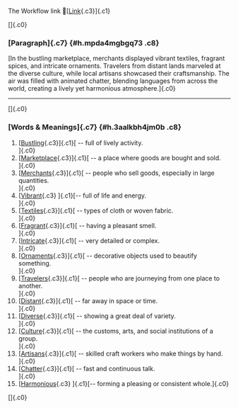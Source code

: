 The Workflow link
👏[[Link](https://www.google.com/url?q=http://www.google.com&sa=D&source=editors&ust=1759753050783456&usg=AOvVaw0i_s54E4yoXuPRs7hMORWL){.c3}]{.c1}

[]{.c0}

### [Paragraph]{.c7} {#h.mpda4mgbgq73 .c8}

[In the bustling marketplace, merchants displayed vibrant textiles,
fragrant spices, and intricate ornaments. Travelers from distant lands
marveled at the diverse culture, while local artisans showcased their
craftsmanship. The air was filled with animated chatter, blending
languages from across the world, creating a lively yet harmonious
atmosphere.]{.c0}

------------------------------------------------------------------------

[]{.c0}

### [Words & Meanings]{.c7} {#h.3aalkbh4jm0b .c8}

1.  [[Bustling](https://www.google.com/url?q=http://www.google.com&sa=D&source=editors&ust=1759753050784125&usg=AOvVaw1uSwdX-FDjKF3cE8NNruay){.c3}]{.c1}[ --
    full of lively activity.\
    ]{.c0}
2.  [[Marketplace](https://www.google.com/url?q=http://www.google.com&sa=D&source=editors&ust=1759753050784308&usg=AOvVaw29jeXqow59ovFW2D25Qp1a){.c3}]{.c1}[ --
    a place where goods are bought and sold.\
    ]{.c0}
3.  [[Merchants](https://www.google.com/url?q=http://www.google.com&sa=D&source=editors&ust=1759753050784456&usg=AOvVaw0qvee46O4n-4yxvS65z4su){.c3}]{.c1}[ --
    people who sell goods, especially in large quantities.\
    ]{.c0}
4.  [[Vibrant](https://www.google.com/url?q=http://www.google.com&sa=D&source=editors&ust=1759753050784625&usg=AOvVaw3BDz38qlSN52_2CKe9GsD4){.c3}
    ]{.c1}[-- full of life and energy.\
    ]{.c0}
5.  [[Textiles](https://www.google.com/url?q=http://www.google.com&sa=D&source=editors&ust=1759753050784719&usg=AOvVaw2DO3A6H2xE9V1A3uVpg94h){.c3}]{.c1}[ --
    types of cloth or woven fabric.\
    ]{.c0}
6.  [[Fragrant](https://www.google.com/url?q=http://www.google.com&sa=D&source=editors&ust=1759753050784842&usg=AOvVaw2ZtfTU3jIlpogKIe2HRwTI){.c3}]{.c1}[ --
    having a pleasant smell.\
    ]{.c0}
7.  [[Intricate](https://www.google.com/url?q=http://www.google.com&sa=D&source=editors&ust=1759753050784948&usg=AOvVaw38vVvAmYGyx_clFRBt1qlF){.c3}]{.c1}[ --
    very detailed or complex.\
    ]{.c0}
8.  [[Ornaments](https://www.google.com/url?q=http://www.google.com&sa=D&source=editors&ust=1759753050785044&usg=AOvVaw2yQNMEnVnmpmQZMdZj1Jm7){.c3}]{.c1}[ --
    decorative objects used to beautify something.\
    ]{.c0}
9.  [[Travelers](https://www.google.com/url?q=http://www.google.com&sa=D&source=editors&ust=1759753050785162&usg=AOvVaw0CnFI3XjyWU9ZfXJUy158t){.c3}]{.c1}[ --
    people who are journeying from one place to another.\
    ]{.c0}
10. [[Distant](https://www.google.com/url?q=http://www.google.com&sa=D&source=editors&ust=1759753050785281&usg=AOvVaw3MwHdJVC8ZEcod2un9QK6O){.c3}]{.c1}[ --
    far away in space or time.\
    ]{.c0}
11. [[Diverse](https://www.google.com/url?q=http://www.google.com&sa=D&source=editors&ust=1759753050785389&usg=AOvVaw2sPXE37bRa1lnbP4pXWLjh){.c3}]{.c1}[ --
    showing a great deal of variety.\
    ]{.c0}
12. [[Culture](https://www.google.com/url?q=http://www.google.com&sa=D&source=editors&ust=1759753050785493&usg=AOvVaw2J-lhYbri8IVJFXUeRtIhe){.c3}]{.c1}[ --
    the customs, arts, and social institutions of a group.\
    ]{.c0}
13. [[Artisans](https://www.google.com/url?q=http://www.google.com&sa=D&source=editors&ust=1759753050785640&usg=AOvVaw0lSRqyTpjxeePqpnzgPmVp){.c3}]{.c1}[ --
    skilled craft workers who make things by hand.\
    ]{.c0}
14. [[Chatter](https://www.google.com/url?q=http://www.google.com&sa=D&source=editors&ust=1759753050785762&usg=AOvVaw0_DIJyzM1cT96nkRSPJC3v){.c3}]{.c1}[ --
    fast and continuous talk.\
    ]{.c0}
15. [[Harmonious](https://www.google.com/url?q=http://www.google.com&sa=D&source=editors&ust=1759753050785864&usg=AOvVaw0poOCM7rymurnpcBLwK86H){.c3}
    ]{.c1}[-- forming a pleasing or consistent whole.]{.c0}

[]{.c0}
